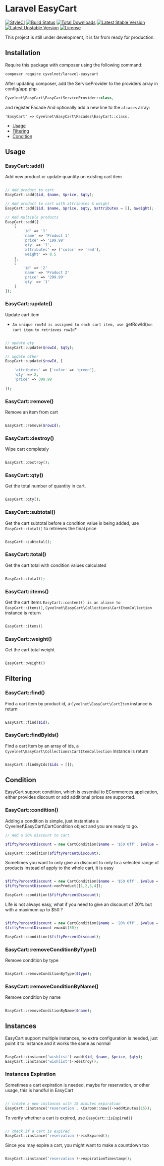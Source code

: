 Laravel EasyCart
================
[![StyleCI](https://styleci.io/repos/92111884/shield?branch=master)](https://styleci.io/repos/92111884)
[![Build Status](https://travis-ci.org/Cyvelnet/laravel-easycart.svg?branch=master)](https://travis-ci.org/Cyvelnet/laravel-easycart)
[![Total Downloads](https://poser.pugx.org/cyvelnet/laravel-easycart/downloads)](https://packagist.org/packages/cyvelnet/laravel-easycart)
[![Latest Stable Version](https://poser.pugx.org/cyvelnet/laravel-easycart/v/stable)](https://packagist.org/packages/cyvelnet/laravel-easycart)
[![Latest Unstable Version](https://poser.pugx.org/cyvelnet/laravel-easycart/v/unstable)](https://packagist.org/packages/cyvelnet/laravel-easycart)
[![License](https://poser.pugx.org/cyvelnet/laravel-easycart/license)](https://packagist.org/packages/cyvelnet/laravel-easycart)

This project is still under development, it is far from ready for production.

## Installation
Require this package with composer using the following command:
````bash 
composer require cyvelnet/laravel-easycart
````
After updating composer, add the ServiceProvider to the providers array in config/app.php 
````php
Cyvelnet\EasyCart\EasyCartServiceProvider::class,
````

and register Facade
And optionally add a new line to the `aliases` array:

	'EasyCart' => Cyvelnet\EasyCart\Facades\EasyCart::class,

* [Usage](#usage)
* [Filtering](#filtering)
* [Condition](#condition)


## Usage

### EasyCart::add()
Add new product or update quantity on existing cart item
```php 

// Add product to cart
EasyCart::add($id, $name, $price, $qty);

// Add product to cart with attributes & weight
EasyCart::add($id, $name, $price, $qty, $attributes = [], $weight);

// Add multiple products
EasyCart::add([
    [
        'id' => '1'
        'name' => 'Product 1'
        'price' => '199.99'
        'qty' => '1',
        'attributes' => ['color' => 'red'],
        'weight' => 0.5
    ],
    [
        'id' => '2'
        'name' => 'Product 2'
        'price' => '299.99'
        'qty' => '1'
    ]
]);

```

### EasyCart::update()
Update cart item
* `An unique rowId is assigned to each cart item, use `getRowId()` on cart item to retrieves rowId `*

```php 

// update qty
EasyCart::update($rowId, $qty);

// update other 
EasyCart::update($rowId, [

    'attributes' => ['color' => 'green'],
    'qty' => 2,
    'price' => 399.99
    
]);

```

### EasyCart::remove()
Remove an item from cart

```php

EasyCart::remove($rowId);

```
### EasyCart::destroy()
Wipe cart completely

```php

EasyCart::destroy();

```

### EasyCart::qty()
Get the total number of quantity in cart.

```php 

EasyCart::qty();

```
### EasyCart::subtotal()
Get the cart subtotal before a condition value is being added, use `EasyCart::total()` to retrieves the final price

```php 

EasyCart::subtotal();

```
### EasyCart::total()
Get the cart total with condition values calculated

```php 

EasyCart::total();

```

### EasyCart::items()
Get the cart items `EasyCart::content() is an aliase to EasyCart::items()`, `Cyvelnet\EasyCart\Collections\CartItemCollection` instance is return

```php 

EasyCart::items()

```

### EasyCart::weight()
Get the cart total weight
```php 

EasyCart::weight()

```


## Filtering

### EasyCart::find()
Find a cart item by product id, a `Cyvelnet\EasyCart\CartItem` instance is return

```php 

EasyCart::find($id);

```
### EasyCart::findByIds()
Find a cart item by an array of ids, a `Cyvelnet\EasyCart\Collections\CartItemCollection` instance is return

```php 

EasyCart::findByIds($ids = []);

```

## Condition
EasyCart support condition, which is essential to ECommerces application, either provides discount or add additional prices are supported.
 
### EasyCart::condition()
Adding a condition is simple, just instantiate a Cyvelnet\EasyCart\CartCondition object and you are ready to go.

```php 
// Add a 50% discount to cart

$fiftyPercentDiscount = new CartCondition($name = '$50 Off', $value = '-50') // you have to use a - (minus sign) to indicate a discount is expected

EasyCart::condition($fiftyPercentDiscount);

```

Sometimes you want to only give an discount to only to a selected range of products instead of apply to the whole cart, it is easy

```php 

$fiftyPercentDiscount = new CartCondition($name = '$50 Off', $value = '-50');
$fiftyPercentDiscount->onProduct([1,2,3,4]);

EasyCart::condition($fiftyPercentDiscount);

```

Life is not always easy, what if you need to give an discount of 20% but with a maximum up to $50 ?

```php 

$fiftyPercentDiscount = new CartCondition($name = '20% Off', $value = '-20');
$fiftyPercentDiscount->maxAt(50);

EasyCart::condition($fiftyPercentDiscount);

```

### EasyCart::removeConditionByType()
Remove condition by type

```php 

EasyCart::removeConditionByType($type);

```

### EasyCart::removeConditionByName()

Remove condition by name

```php 

EasyCart::removeConditionByName($name);

```

## Instances
EasyCart support multiple instances, no extra configuration is needed, just point it to instance and it works the same as normal

```php 

EasyCart::instance('wishlist')->add($id, $name, $price, $qty);
EasyCart::instance('wishlist')->destroy();

```

### Instances Expiration
Sometimes a cart expiration is needed, maybe for reservation, or other usage, this is handful in EasyCart

```php 

// create a new instances with 15 minutes expiration
EasyCart::instance('reservation', \Carbon::now()->addMinutes(15));

```

To verify whether a cart is expired, use `EasyCart::isExpired()`

``` php 

// check if a cart is expired
EasyCart::instance('reservation')->isExpired();

```

Since you may expire a cart, you might want to make a countdown too

```php 

EasyCart::instance('reservation')->expirationTimestamp();

```
